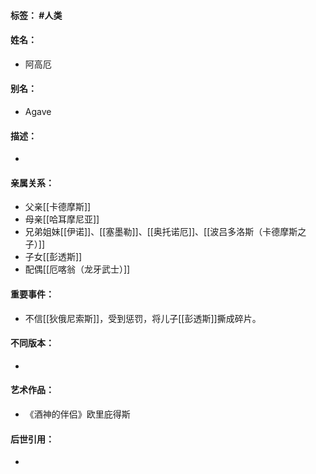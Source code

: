 #### 标签： #人类
#### 姓名：
- 阿高厄
#### 别名：
- Agave
#### 描述：
- 
#### 亲属关系：
- 父亲[[卡德摩斯]]
- 母亲[[哈耳摩尼亚]]
- 兄弟姐妹[[伊诺]]、[[塞墨勒]]、[[奥托诺厄]]、[[波吕多洛斯（卡德摩斯之子）]]
- 子女[[彭透斯]]
- 配偶[[厄喀翁（龙牙武士）]]
#### 重要事件：
- 不信[[狄俄尼索斯]]，受到惩罚，将儿子[[彭透斯]]撕成碎片。
#### 不同版本：
- 
#### 艺术作品：
- 《酒神的伴侣》欧里庇得斯
#### 后世引用：
- 